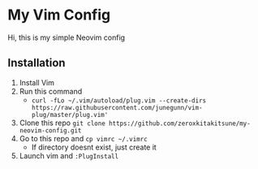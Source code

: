 # My Vim Config

Hi, this is my simple Neovim config

## Installation

1. Install Vim 
1. Run this command
	* `curl -fLo ~/.vim/autoload/plug.vim --create-dirs https://raw.githubusercontent.com/junegunn/vim-plug/master/plug.vim'`
1. Clone this repo `git clone https://github.com/zeroxkitakitsune/my-neovim-config.git`
1. Go to this repo and `cp vimrc ~/.vimrc`
	* If directory doesnt exist, just create it
1. Launch vim and `:PlugInstall`





















